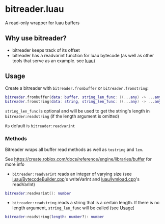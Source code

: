# bitreader.luau
A read-only wrapper for luau buffers

## Why use bitreader?
* bitreader keeps track of its offset
* bitreader has a readvarint function for luau bytecode (as well as other tools that serve as an example. see [luau](luau))

## Usage
Create a bitreader with `bitreader.frombuffer` or `bitreader.fromstring`:
```lua
bitreader.frombuffer(data: buffer, string_len_func: ((...any) -> ...any)?) : bitreader
bitreader.fromstring(data: string, string_len_func: ((...any) -> ...any)?) : bitreader
```
`string_len_func` is optional and will be used to get the string's length in `bitreader:readstring` (if the length argument is omitted)

its default is `bitreader:readvarint`

### Methods
Bitreader wraps all buffer read methods as well as `tostring` and `len`.

See https://create.roblox.com/docs/reference/engine/libraries/buffer for more info

* `bitreader:readvarint` reads an integer of varying size (see [luau/BytecodeBuilder.cpp](https://github.com/luau-lang/luau/blob/master/Compiler/src/BytecodeBuilder.cpp)'s writeVarInt and [luau/lvmload.cpp](https://github.com/luau-lang/luau/blob/master/VM/src/lvmload.cpp)'s readVarInt)
```lua
bitreader:readvarint(): number
```

* `bitreader:readstring` reads a string that is a certain length. If there is no length argument, `string_len_func` will be called (see [Usage](#usage))
```lua
bitreader:readstring(length: number?): number
```
